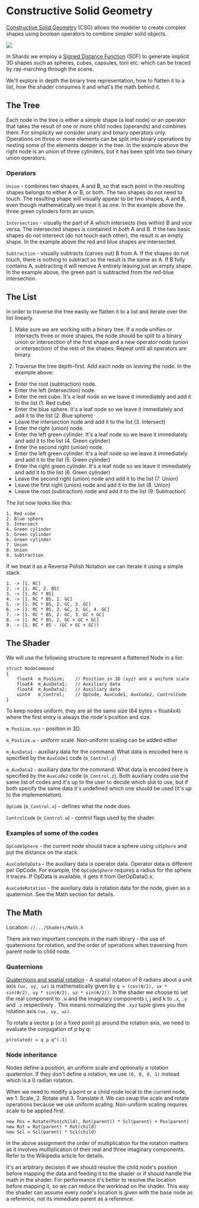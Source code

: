 # Constructive Solid Geometry

[Constructive Solid Geometry](https://en.wikipedia.org/wiki/Constructive_solid_geometry) (CSG) allows the modeler to create
complex shapes using boolean operators to combine simpler
solid objects.

![](https://upload.wikimedia.org/wikipedia/commons/thumb/8/8b/Csg_tree.png/450px-Csg_tree.png)

In Shards we employ a [Signed Distance Function](https://en.wikipedia.org/wiki/Signed_distance_function) (SDF) to generate implicit 3D shapes such as spheres, cubes, capsules, torii etc. which can be traced by ray-marching through the scene.

We'll explore in depth the binary tree representation, how to flatten it to a list, how the shader consumes it and what's the math behind it.

## The Tree

Each node in the tree is either a simple shape (a leaf node) or an operator that takes the result of one or more child nodes (operands) and combines them. For simplicity we consider unary and binary operators only. Operations on three or more elements can be split into binary operations by nesting some of the elements deeper in the tree. In the example above the right node is an union of three cylinders, but it has been split into two binary union operators.

### Operators

`Union` - combines two shapes, A and B, so that each point in the resulting shapes belongs to either A or B, or both. The two shapes do not need to touch. The resulting shape will visually appear to be two shapes, A and B, even though mathematically we treat it as one. In the example above the three green cylinders form an union.

`Intersection` - visually the part of A which intersects (lies within) B and vice versa. The intersected shapes is contained in *both* A and B. If the two basic shapes do not intersect (do not touch each other), the result is an empty shape. In the example above the red and blue shapes are intersected.

`Subtraction` - visually subtracts (carves out) B from A. If the shapes do not touch, there is nothing to subtract so the result is the same as A. If B fully contains A, subtracting it will remove A entirely leaving just an empty shape. In the example above, the green part is subtracted from the red-blue intersection.

## The List

In order to traverse the tree easily we flatten it to a list and iterate over the list linearly.

1. Make sure we are working with a binary tree. If a node unifies or intersects three or more shapes, the node should be split to a binary union or intersection of the first shape and a new operator node (union or intersection) of the rest of the shapes. Repeat until all operators are binary.

2. Traverse the tree depth-first. Add each node on *leaving* the node. In the example above:
 - Enter the root (subtraction) node.
 - Enter the left (intersection) node.
 - Enter the red cube. It's a leaf node so we leave it immediately and add it to the list (1. Red cube)
 - Enter the blue sphere. It's a leaf node so we leave it immediately and add it to the list (2. Blue sphere)
 - Leave the intersection node and add it to the list (3. Intersect)
 - Enter the right (union) node.
 - Enter the left green cylinder. It's a leaf node so we leave it immediately and add it to the list (4. Green cylinder)
 - Enter the second right (union) node.
 - Enter the left green cylinder. It's a leaf node so we leave it immediately and add it to the list (5. Green cylinder)
 - Enter the right green cylinder. It's a leaf node so we leave it immediately and add it to the list (6. Green cylinder)
 - Leave the second right (union) node and add it to the list (7. Union)
 - Leave the first right (union) node and add it to the list (8. Union)
 - Leave the root (subtraction) node and add it to the list (9. Subtraction)

The list now looks like this:
```
1. Red cube
2. Blue sphere
3. Intersect
4. Green cylinder
5. Green cylinder
6. Green cylinder
7. Union
8. Union
9. Subtraction
```
If we treat it as a Reverse Polish Notation we can iterate it using a simple stack.

```
1. -> [1. RC]
2. -> [1. RC, 2. BS]
3. -> [1. RC * BS]
4. -> [1. RC * BS, 2. GC]
5. -> [1. RC * BS, 2. GC, 3. GC]
6. -> [1. RC * BS, 2. GC, 3. GC, 4. GC]
7. -> [1. RC * BS, 2. GC, 3. GC + GC]
8. -> [1. RC * BS, 2. GC + GC + GC]
9. -> [1. RC * BS - (GC + GC + GC)]
```

## The Shader

We will use the following structure to represent a flattened Node in a list:
```
struct NodeCommand
{
    float4  m_PosSize;    // Position in 3D (xyz) and a uniform scale
    float4  m_AuxData1;   // Auxiliary data
    float4  m_AuxData2;   // Auxiliary data
    uint4   m_Control;    // OpCode, AuxCode1, AuxCode2, ControlCode
}
```

To keep nodes uniform, they are all the same size (64 bytes = float4x4) where the first entry is always the node's position and size.

`m_PosSize.xyz` - position in 3D.

`m_PosSize.w` - uniform scale. Non-uniform scaling can be added either

`m_AuxData1` - auxiliary data for the command. What data is encoded here is specified by the `AuxCode1` code (`m_Control.y`)

`m_AuxData2` - auxiliary data for the command. What data is encoded here is specified by the `AuxCode2` code (`m_Control.z`). Both auxiliary codes use the same list of codes and it's up to the user to decide which slot to use, but if both specify the same data it's undefined which one should be used (it's up to the implementation).

`OpCode` (`m_Control.x`) - defines what the node does.

`ControlCode` (`m_Control.w`) - control flags used by the shader.

### Examples of some of the codes

`OpCodeSphere` - the current node should trace a sphere using `sdSphere` and put the distance on the stack.

`AuxCodeOpData` - the auxiliary data is operator data. Operator data is different per OpCode. For example, the `OpCodeSphere` requires a radius for the sphere it traces. If OpData is available, it gets it from GetOpData().x;

`AuxCodeRotation` - the auxiliary data is rotation data for the node, given as a quaternion. See the Math section for details.

## The Math

Location: `//.../Shaders/Math.h`

There are two important concepts in the math library - the use of quaternions for rotation, and the order of operations when traversing from parent node to child node.

### Quaternions

[Quaternions and spatial rotation](https://en.wikipedia.org/wiki/Quaternions_and_spatial_rotation) - A spatial rotation of θ radians about a unit axis `(ux, uy, uz)` is mathematically given by `q = (cos(θ/2), ux * sin(θ/2), uy * sin(θ/2), uz * sin(θ/2))`. In the shader we choose to set the real component to `.w` and the imaginary components i, j and k to `.x`, `.y` and `.z` respectively . This means normalizing the  `.xyz` tuple gives you the rotation axis `(ux, uy, uz)`.

To rotate a vector p (or a fixed point p) around the rotation axis, we need to evaluate the conjugation of p by q:
```
p(rotated) = q p q^(-1)
```

### Node inheritance

Nodes define a position, an uniform scale and optionally a rotation quaternion. If they don't define a rotation, we use `(0, 0, 0, 1)` instead which is a 0 radian rotation.

When we need to modify a point or a child node local to the current node, we 1. Scale, 2. Rotate and 3. Translate it. We can swap the scale and rotate operations because we use uniform scaling. Non-uniform scaling requires scale to be applied first.

```
new Pos = Rotate(Pos(child), Rot(parent)) * Scl(parent) + Pos(parent)
new Rot = Rot(parent) * Rot(child)
new Scl = Scl(parent) * Scl(child)
```

In the above assignment the order of multiplication for the rotation matters as it involves multiplication of their real and three imaginary components. Refer to the Wikipedia article for details.

It's an arbitrary decision if we should resolve the child node's position before mapping the data and feeding it to the shader or if should handle the math in the shader. For performance it's better to resolve the location before mapping it, so we can reduce the workload on the shader. This way the shader can assume every node's location is given with the base node as a reference, not its immediate parent as a reference.
